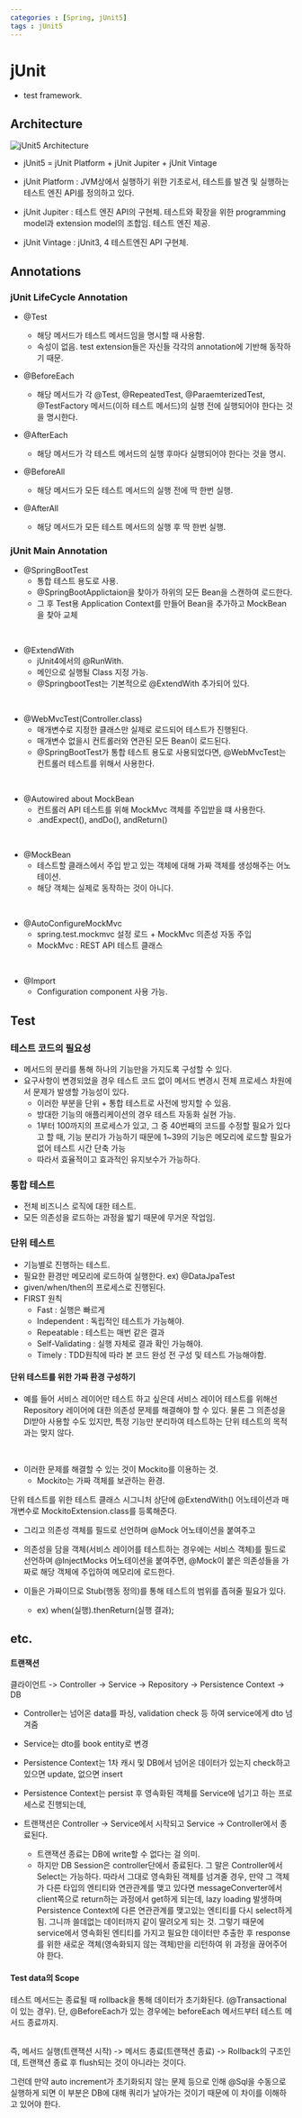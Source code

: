 ```yaml
---
categories : [Spring, jUnit5]
tags : jUnit5
---
```


<!-- > mockito에 관한 내용도 포함하고 있음. -->

# jUnit

 - test framework. 

## Architecture

![jUnit5 Architecture](../../assets/img/Junit5-Architecture.png)

 - jUnit5 = jUnit Platform + jUnit Jupiter + jUnit Vintage


 - jUnit Platform :  JVM상에서 실행하기 위한 기초로서, 테스트를 발견 및 실행하는 테스트 엔진 API를 정의하고 있다. 


 - jUnit Jupiter : 테스트 엔진 API의 구현체. 테스트와 확장을 위한 programming model과 extension model의 조합임. 테스트 엔진 제공.


 - jUnit Vintage : jUnit3, 4 테스트엔진 API 구현체.

## Annotations

### jUnit LifeCycle Annotation

- @Test
  - 해당 메서드가 테스트 메서드임을 명시할 때 사용함. 
  - 속성이 없음. test extension들은 자신들 각각의 annotation에 기반해 동작하기 때문. 

- @BeforeEach
  - 해당 메서드가 각 @Test, @RepeatedTest, @ParaemterizedTest, @TestFactory 메서드(이하 테스트 메서드)의 실행 전에 실행되어야 한다는 것을 명시한다. 

- @AfterEach
  - 해당 메서드가 각 테스트 메서드의 실행 후마다 실행되어야 한다는 것을 명시.


- @BeforeAll
  - 해당 메서드가 모든 테스트 메서드의 실행 전에 딱 한번 실행.


- @AfterAll
  - 해당 메서드가 모든 테스트 메서드의 실행 후 딱 한번 실행.



### jUnit Main Annotation

- @SpringBootTest
  - 통합 테스트 용도로 사용.
  - @SpringBootApplictaion을 찾아가 하위의 모든 Bean을 스캔하여 로드한다.
  - 그 후 Test용 Application Context를 만들어 Bean을 추가하고 MockBean을 찾아 교체
<br>

- @ExtendWith
  - jUnit4에서의 @RunWith.
  - 메인으로 실행될 Class 지정 가능.
  - @SpringbootTest는 기본적으로 @ExtendWith 추가되어 있다.
<br>

- @WebMvcTest(Controller.class)
  - 매개변수로 지정한 클래스만 실제로 로드되어 테스트가 진행된다.
  - 매개변수 없을시 컨트롤러와 연관된 모든 Bean이 로드된다.
  - @SpringBootTest가 통합 테스트 용도로 사용되었다면, @WebMvcTest는 컨트롤러 테스트를 위해서 사용한다.
<br>

- @Autowired about MockBean
  - 컨트롤러 API 테스트를 위해 MockMvc 객체를 주입받을 떄 사용한다.
  - .andExpect(), andDo(), andReturn()
<br>

- @MockBean
  - 테스트할 클래스에서 주입 받고 있는 객체에 대해 가짜 객체를 생성해주는 어노테이션.
  - 해당 객체는 실제로 동작하는 것이 아니다.
<br>

- @AutoConfigureMockMvc
  - spring.test.mockmvc 설정 로드 + MockMvc 의존성 자동 주입
  - MockMvc : REST API 테스트 클래스 
<br>

- @Import
  - Configuration component 사용 가능.





## Test

### 테스트 코드의 필요성

  - 메서드의 분리를 통해 하나의 기능만을 가지도록 구성할 수 있다.
  - 요구사항이 변경되었을 경우 테스트 코드 없이 메서드 변경시 전체 프로세스 차원에서 문제가 발생할 가능성이 있다.
    - 이러한 부분을 단위 + 통합 테스트로 사전에 방지할 수 있음.
    - 방대한 기능의 애플리케이션의 경우 테스트 자동화 실현 가능.
    - 1부터 100까지의 프로세스가 있고, 그 중 40번째의 코드를 수정할 필요가 있다고 할 때, 기능 분리가 가능하기 때문에 1~39의 기능은 메모리에 로드할 필요가 없어 테스트 시간 단축 가능
    - 따라서 효율적이고 효과적인 유지보수가 가능하다.


### 통합 테스트

  - 전체 비즈니스 로직에 대한 테스트.
  - 모든 의존성을 로드하는 과정을 밟기 때문에 무거운 작업임.


### 단위 테스트

 - 기능별로 진행하는 테스트.
 - 필요한 환경만 메모리에 로드하여 실행한다. ex) @DataJpaTest
 - given/when/then의 프로세스로 진행된다.
 - FIRST 원칙
   - Fast : 실행은 빠르게
   - Independent : 독립적인 테스트가 가능해야.
   - Repeatable : 테스트는 매번 같은 결과
   - Self-Validating : 실행 자체로 결과 확인 가능해야.
   - Timely : TDD원칙에 따라 본 코드 완성 전 구성 및 테스트 가능해야함.


#### 단위 테스트를 위한 가짜 환경 구성하기

 - 예를 들어 서비스 레이어만 테스트 하고 싶은데 서비스 레이어 테스트를 위해선 Repository 레이어에 대한 의존성 문제를 해결해야 할 수 있다. 물론 그 의존성을 DI받아 사용할 수도 있지만, 특정 기능만 분리하여 테스트하는 단위 테스트의 목적과는 맞지 않다.

<br>

 - 이러한 문제를 해결할 수 있는 것이 Mockito를 이용하는 것.
   - Mockito는 가짜 객체를 보관하는 환경.

단위 테스트를 위한 테스트 클래스 시그니처 상단에 @ExtendWith() 어노테이션과 매개변수로 MockitoExtension.class를 등록해준다.

 - 그리고 의존성 객체를 필드로 선언하며 @Mock 어노테이션을 붙여주고


 - 의존성을 담을 객체(서비스 레이어를 테스트하는 경우에는 서비스 객체)를 필드로 선언하며 @InjectMocks 어노테이션을 붙여주면,
@Mock이 붙은 의존성들을 가짜로 해당 객체에 주입하여 메모리에 로드한다.

 - 이들은 가짜이므로 Stub(행동 정의)를 통해 테스트의 범위를 좁혀줄 필요가 있다.
   - ex) when(실행).thenReturn(실행 결과);




<!-- 


# Mockito

 - 단위 테스트 프레임워크. Dependency관계에 있어서 독립적인 테스트를 가능하게 도와준다.


## Annotations

 - @Mock
 
 mock 오브젝트를 생성하며 실제로는 동작하지 않는 가짜 객체.<br>
 클래스 시그니쳐에 @Runwith 필요.<br>
 ex) @RunWith(MockitoExtension.class)

  ```java
    @Mock
    ToDoService serviceMock;
  ```

  - @Spy
  
 실제 객체와 그에 대한 spy를 생성하며, 실제로 동작하는 메서드를 호출 가능.

  ```java
  //jUnit5부터 MockitoJUnitRunner.class 말고 MockitoExtension 사용한다.
  @RunWith(MockitoExtension.class) 
    public class DemoMock { 
    ..... 
  }
  ```

  - @Captor

assertion에서 값을 대조하기 위한 ArgumentCaptor 인스턴스 생성에 사용됨.

  ```java
    @Test
    public void 테스트(){
        myMap.put("A", 10);
        verify(myMap).put(keyCaptor.capture(), valueCaptor.capture());
        assertEquals("A", keyCaptor.getValue());
        assertEquals(10 ,valueCaptor.getValue());
    }
  ```

  - @InjectMocks

 필요한 의존성을 모두 담은 인스턴스 생성. 

 ```java
  @Mock
  Map<String, String> Countries;

  @InjectMocks
  MyDictionary dic = new Contient();

  @Test
  public void 테스트(){
    Mockito.when(Countires.get("Korea")).thenReturn("asia");

    assertEquals("asia", dic.getContinent("Korea"));
  }
 ```

<br> -->





## etc.



#### 트랜잭션

클라이언트 -> Controller -> Service -> Repository -> Persistence Context -> DB

 - Controller는 넘어온 data를 파싱, validation check 등 하여 service에게 dto 넘겨줌
 - Service는 dto를 book entity로 변경
 - Persistence Context는 1차 캐시 및 DB에서 넘어온 데이터가 있는지 check하고 있으면 update, 없으면 insert
 - Persistence Context는 persist 후 영속화된 객체를 Service에 넘기고 하는 프로세스로 진행되는데,

 - 트랜잭션은 Controller -> Service에서 시작되고 Service -> Controller에서 종료된다.
	- 트랜잭션 종료는 DB에 write할 수 없다는 걸 의미.
	- 하지만 DB Session은 controller단에서 종료된다.
		그 말은 Controller에서 Select는 가능하다.
		따라서 그대로 영속화된 객체를 넘겨줄 경우, 만약 그 객체가 다른 타입의 엔티티와 연관관계를 맺고 있다면
		messageConverter에서 client쪽으로 return하는 과정에서 get하게 되는데, lazy loading 발생하며 Persistence Context에 다른 연관관계를 맺고있는 엔티티를 다시 select하게됨.
		그니까 쓸데없는 데이터까지 같이 딸려오게 되는 것.
		그렇기 때문에 service에서 영속화된 엔티티를 가지고 필요한 데이터만 추출한 후 response를 위한 새로운 객체(영속화되지 않는 객체)만을 리턴하여 위 과정을 끊어주어야 한다.



#### Test data의 Scope

테스트 메서드는 종료될 때 rollback을 통해 데이터가 초기화된다. (@Transactional이 있는 경우). 단, @BeforeEach가 있는 경우에는 beforeEach 메서드부터 테스트 메서드 종료까지.

<br>
즉, 메서드 실행(트랜잭션 시작) -> 메서드 종료(트랜잭션 종료) -> Rollback의 구조인데, 트랜잭션 종료 후 flush되는 것이 아니라는 것이다. 

그런데 만약 auto increment가 초기화되지 않는 문제 등으로 인해 @Sql을 수동으로 실행하게 되면 이 부분은 DB에 대해 쿼리가 날아가는 것이기 때문에 이 차이를 이해하고 있어야 한다.